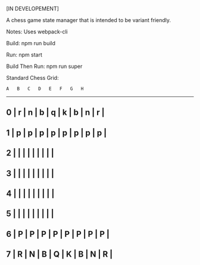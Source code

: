 [IN DEVELOPEMENT]

A chess game state manager that is intended to be variant friendly.

Notes:
Uses webpack-cli

Build:
npm run build

Run:
npm start

Build Then Run:
npm run super


Standard Chess Grid:

    A   B   C   D   E   F   G   H
  ---------------------------------
0 | r | n | b | q | k | b | n | r |
  ---------------------------------
1 | p | p | p | p | p | p | p | p |
  ---------------------------------
2 |   |   |   |   |   |   |   |   |
  ---------------------------------
3 |   |   |   |   |   |   |   |   |
  ---------------------------------
4 |   |   |   |   |   |   |   |   |
  ---------------------------------
5 |   |   |   |   |   |   |   |   |
  ---------------------------------
6 | P | P | P | P | P | P | P | P |
  ---------------------------------
7 | R | N | B | Q | K | B | N | R |
  ---------------------------------
